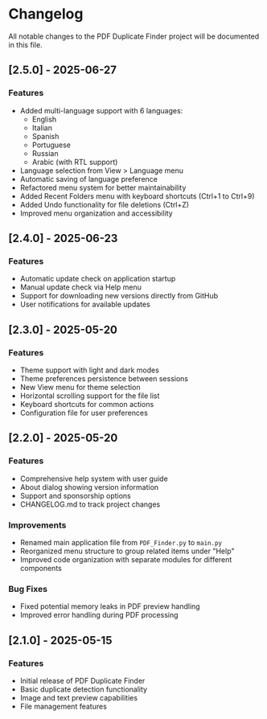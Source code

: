 # Changelog

All notable changes to the PDF Duplicate Finder project will be documented in this file.

## [2.5.0] - 2025-06-27

### Features

- Added multi-language support with 6 languages:
  - English
  - Italian
  - Spanish
  - Portuguese
  - Russian
  - Arabic (with RTL support)
- Language selection from View > Language menu
- Automatic saving of language preference
- Refactored menu system for better maintainability
- Added Recent Folders menu with keyboard shortcuts (Ctrl+1 to Ctrl+9)
- Added Undo functionality for file deletions (Ctrl+Z)
- Improved menu organization and accessibility

## [2.4.0] - 2025-06-23

### Features

- Automatic update check on application startup
- Manual update check via Help menu
- Support for downloading new versions directly from GitHub
- User notifications for available updates

## [2.3.0] - 2025-05-20

### Features

- Theme support with light and dark modes
- Theme preferences persistence between sessions
- New View menu for theme selection
- Horizontal scrolling support for the file list
- Keyboard shortcuts for common actions
- Configuration file for user preferences

## [2.2.0] - 2025-05-20

### Features

- Comprehensive help system with user guide
- About dialog showing version information
- Support and sponsorship options
- CHANGELOG.md to track project changes

### Improvements

- Renamed main application file from `PDF_Finder.py` to `main.py`
- Reorganized menu structure to group related items under "Help"
- Improved code organization with separate modules for different components

### Bug Fixes

- Fixed potential memory leaks in PDF preview handling
- Improved error handling during PDF processing

## [2.1.0] - 2025-05-15

### Features

- Initial release of PDF Duplicate Finder
- Basic duplicate detection functionality
- Image and text preview capabilities
- File management features
